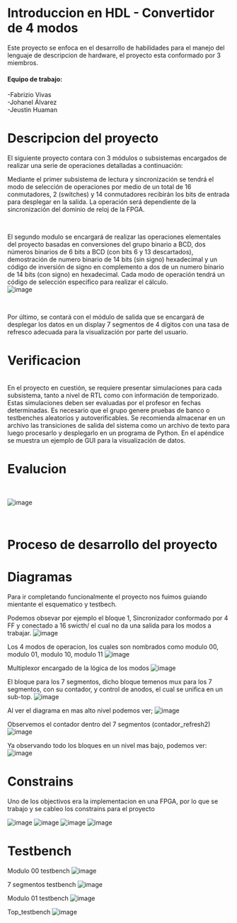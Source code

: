 Introduccion en HDL - Convertidor de 4 modos <a color="green" name="TOP"></a>
===================
Este proyecto se enfoca en el desarrollo de habilidades para el manejo del lenguaje de descripcion de hardware, el proyecto esta conformado por 3 miembros. 

<h4>Equipo de trabajo:</h4>
<p>-Fabrizio Vivas <br> -Johanel Álvarez <br> -Jeustin Huaman </p>





# Descripcion del proyecto #

<p>
El siguiente proyecto contara con 3 módulos o subsistemas encargados de realizar una serie de operaciones detalladas a continuación:

<br/>

Mediante el primer subsistema de lectura y sincronización se tendrá el modo de selección de operaciones por medio de un total de 16 conmutadores, 2 (switches) y 14 conmutadores recibirán los bits de entrada para desplegar en la salida. La operación será dependiente de la sincronización del dominio de reloj de la FPGA. <br/>

<br/>

El segundo modulo se encargará de realizar las operaciones elementales del proyecto basadas en conversiones del grupo binario a BCD, dos números binarios de 6 bits a BCD (con bits 6 y 13 descartados), demostración de numero binario de 14 bits (sin signo) hexadecimal y un código de inversión de signo en complemento a dos de un numero binario de 14 bits (con signo) en hexadecimal. Cada modo de operación tendrá un código de selección especifico para realizar el cálculo.
<br/>
![image](https://user-images.githubusercontent.com/104220377/229974599-3cc1594b-e167-4889-9b63-e98e2294c50e.png)


<br/>

Por último, se contará con el módulo de salida que se encargará de desplegar los datos en un display 7 segmentos de 4 dígitos con una tasa de refresco adecuada para la visualización por parte del usuario.
</p>

# Verificacion # 
<br/>
En el proyecto en cuestión, se requiere presentar simulaciones para cada subsistema, tanto a nivel de RTL como con información de temporizado. Estas simulaciones deben ser evaluadas por el profesor en fechas determinadas. Es necesario que el grupo genere pruebas de banco o testbenches aleatorios y autoverificables. Se recomienda almacenar en un archivo las transiciones de salida del sistema como un archivo de texto para luego procesarlo y desplegarlo en un programa de Python.
En el apéndice se muestra un ejemplo de GUI para la visualización de datos.




# Evalucion # 
<p>
<br/>

![image](https://user-images.githubusercontent.com/104220377/229974253-a82fbdfc-6516-45d8-87b2-4492478b2294.png)
</p>

<br/>


# Proceso de desarrollo del proyecto #
# Diagramas # 

Para ir completando funcionalmente el proyecto nos fuimos guiando mientante el esquematico y testbech.

Podemos obsevar por ejemplo el bloque 1, Sincronizador conformado por 4 FF y conectado a 16 swicth/ el cual no da una salida para los modos a trabajar. 
![image](https://user-images.githubusercontent.com/104220377/236180567-f900dcd0-c829-43cc-8255-981aad6adb8b.png)

Los 4 modos de operacion, los cuales son nombrados como modulo 00, modulo 01, modulo 10, modulo 11
![image](https://user-images.githubusercontent.com/104220377/236186547-52e54f20-0d24-458c-a28c-50fe74b06a5b.png)

Multiplexor encargado de la lógica de los modos 
![image](https://user-images.githubusercontent.com/104220377/236180974-22718f31-1684-4a3f-9255-26dd87c1468f.png)


El bloque para los 7 segmentos, dicho bloque temenos mux para los 7 segmentos, con su contador, y control de anodos, el cual se unifica en un sub-top.
![image](https://user-images.githubusercontent.com/104220377/236180889-fac85f79-cd17-4605-9a7a-ac55217d1a44.png)


Al ver el diagrama en mas alto nivel podemos ver;
![image](https://user-images.githubusercontent.com/104220377/236181467-9c3d4897-20ca-4aaa-a171-a6d415616f55.png)

Observemos el contador dentro del 7 segmentos (contador_refresh2)
![image](https://user-images.githubusercontent.com/104220377/236181506-b05efb16-51e2-41fc-9469-2fd86104f35c.png)

Ya observando todo los bloques en un nivel mas bajo, podemos ver: 
![image](https://user-images.githubusercontent.com/104220377/236186786-a7991485-80d3-4998-88c3-2175cfcda68d.png)

# Constrains #

Uno de los objectivos era la implementacion en una FPGA, por lo que se trabajo y se cableo los constrains para el proyecto 


![image](https://user-images.githubusercontent.com/104220377/236182928-17f3ad3e-d358-44c4-a3f6-08e0ea334393.png)
![image](https://user-images.githubusercontent.com/104220377/236182961-189bdc4d-adac-4f06-af74-a52da4421ed5.png)
![image](https://user-images.githubusercontent.com/104220377/236182993-11a344d3-d503-4a08-8034-80860966775b.png)
![image](https://user-images.githubusercontent.com/104220377/236183025-4713348c-0b8d-4930-8c22-a549c2c3a57c.png)


# Testbench #

Modulo 00 testbench
![image](https://user-images.githubusercontent.com/104220377/236183626-193f1c44-45a8-4cd2-8e1c-94a7e27c61bc.png)



7 segmentos testbench
![image](https://user-images.githubusercontent.com/104220377/236183808-b332c1b9-2ff0-4368-910e-fa04b32a3c7f.png)



Modulo 01 testbench
![image](https://user-images.githubusercontent.com/104220377/236184073-b859ca80-2208-4081-af9e-17e193bd232f.png)

Top_testbench
![image](https://user-images.githubusercontent.com/104220377/236196068-4d7dec8f-0c03-4ec1-aca6-27a29c310ed9.png)


